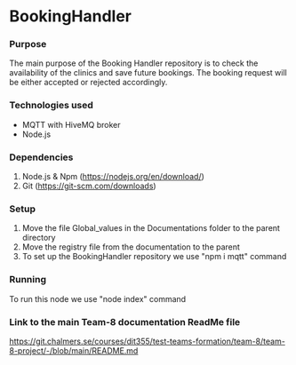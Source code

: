 # BookingHandler

### Purpose
The main purpose of the Booking Handler repository is to check the availability of the clinics and save future bookings. The booking request will be either accepted or rejected accordingly.

### Technologies used
*  MQTT with HiveMQ broker
*  Node.js

### Dependencies
1. Node.js & Npm (https://nodejs.org/en/download/)
2. Git (https://git-scm.com/downloads)

### Setup
1. Move the file Global_values in the Documentations folder to the parent directory
2. Move the registry file from the documentation to the parent
3. To set up the BookingHandler repository we use "npm i mqtt" command

### Running
   To run this node we use "node index" command

### Link to the main Team-8 documentation ReadMe file  

https://git.chalmers.se/courses/dit355/test-teams-formation/team-8/team-8-project/-/blob/main/README.md


